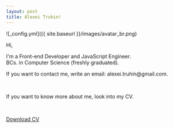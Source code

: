 ```yaml
---
layout: post
title: Alexei Truhin!
---
```


![_config.yml]({{ site.baseurl }}/images/avatar_br.png)

<p>Hi,</p>
<p>
  I'm a Front-end Developer and JavaScript Engineer. <br/>
  BCs. in Computer Science (freshly graduated).
</p>
<p>
  If you want to contact me, write an email: alexei.truhin@gmail.com.
</p>
<br/>
<p> If you want to know more about me, look into my CV. </p>
<br/>
<p> <a href="/CV_Alexei_Truhin[Web].pdf"> Download CV</a></p>
